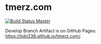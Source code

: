 # tmerz.com

[![Build Status Master](https://travis-ci.org/tobi238/tmerz.com.svg?branch=master)](https://travis-ci.org/tobi238/tmerz.com)

Develop Branch Artifact is on GitHub Pages: https://tobi238.github.io/tmerz.com/.
